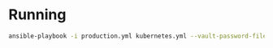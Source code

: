 # Running

```bash
ansible-playbook -i production.yml kubernetes.yml --vault-password-file .vault_password
```

